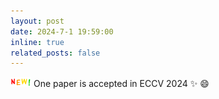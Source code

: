 ```yaml
---
layout: post
date: 2024-7-1 19:59:00
inline: true
related_posts: false
---
```


![news](/assets/img/new.gif) One paper is accepted in ECCV 2024 :sparkles: :smile:
